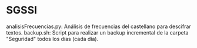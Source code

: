 # SGSSI
analisisFrecuencias.py: Análisis de frecuencias del castellano para descifrar textos.
backup.sh: Script para realizar un backup incremental de la carpeta "Seguridad" todos los días (cada día).
